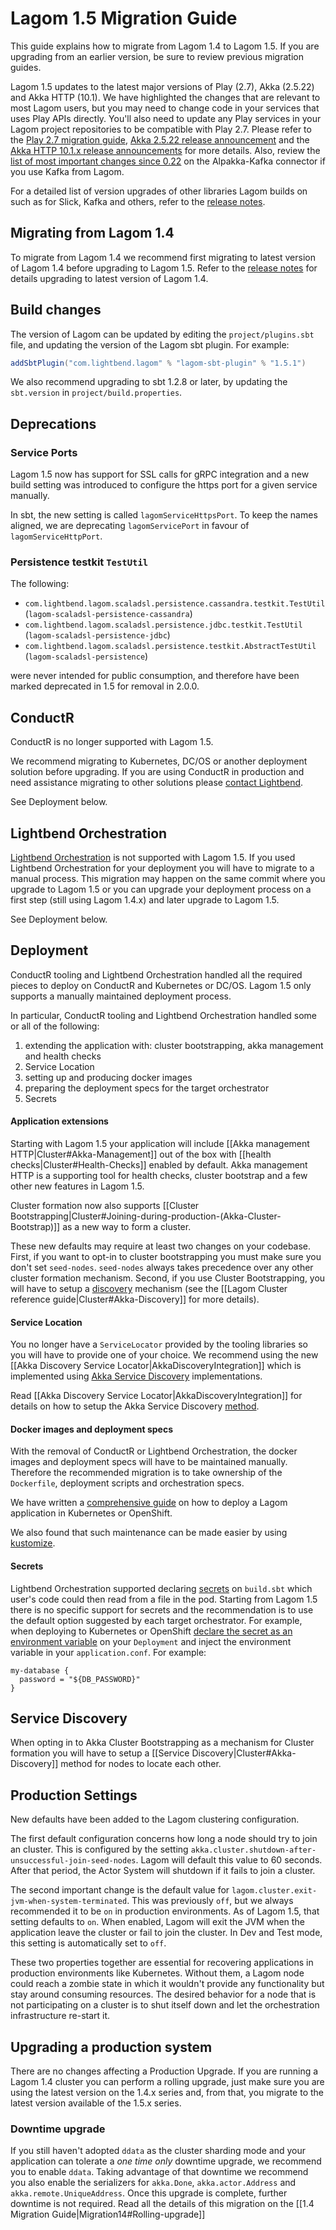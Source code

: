 #  Lagom 1.5 Migration Guide

This guide explains how to migrate from Lagom 1.4 to Lagom 1.5. If you are upgrading from an earlier version, be sure to review previous migration guides.

Lagom 1.5 updates to the latest major versions of Play (2.7), Akka (2.5.22) and Akka HTTP (10.1). We have highlighted the changes that are relevant to most Lagom users, but you may need to change code in your services that uses Play APIs directly. You'll also need to update any Play services in your Lagom project repositories to be compatible with Play 2.7. Please refer to the [Play 2.7 migration guide](https://www.playframework.com/documentation/2.7.0/Migration27), [Akka 2.5.22 release announcement](https://akka.io/blog/news/2019/04/03/akka-2.5.22-released) and the [Akka HTTP 10.1.x release announcements](https://akka.io/blog/news-archive.html) for more details. Also, review the [list of most important changes since 0.22](https://doc.akka.io/docs/akka-stream-kafka/current/release-notes/1.0.x.html#most-important-changes-since-0-22) on the Alpakka-Kafka connector if you use Kafka from Lagom.

For a detailed list of version upgrades of other libraries Lagom builds on such as for Slick, Kafka and others, refer to the [release notes](https://github.com/lagom/lagom/releases).

## Migrating from Lagom 1.4

To migrate from Lagom 1.4 we recommend first migrating to latest version of Lagom 1.4 before upgrading to Lagom 1.5. Refer to the [release notes](https://github.com/lagom/lagom/releases) for details upgrading to latest version of Lagom 1.4.

## Build changes

The version of Lagom can be updated by editing the `project/plugins.sbt` file, and updating the version of the Lagom sbt plugin. For example:

```scala
addSbtPlugin("com.lightbend.lagom" % "lagom-sbt-plugin" % "1.5.1")
```

We also recommend upgrading to sbt 1.2.8 or later, by updating the `sbt.version` in `project/build.properties`.

## Deprecations

### Service Ports

Lagom 1.5 now has support for SSL calls for gRPC integration and a new build setting was introduced to configure the https port for a given service manually.

In sbt, the new setting is called `lagomServiceHttpsPort`. To keep the names aligned, we are deprecating `lagomServicePort` in favour of `lagomServiceHttpPort`.

### Persistence testkit `TestUtil`

The following:

* `com.lightbend.lagom.scaladsl.persistence.cassandra.testkit.TestUtil` (`lagom-scaladsl-persistence-cassandra`)
* `com.lightbend.lagom.scaladsl.persistence.jdbc.testkit.TestUtil` (`lagom-scaladsl-persistence-jdbc`)
* `com.lightbend.lagom.scaladsl.persistence.testkit.AbstractTestUtil` (`lagom-scaladsl-persistence`)

were never intended for public consumption, and therefore have been marked deprecated in 1.5 for removal in 2.0.0.

## ConductR

ConductR is no longer supported with Lagom 1.5.

We recommend migrating to Kubernetes, DC/OS or another deployment solution before upgrading. If you are using ConductR in production and need assistance migrating to other solutions please [contact Lightbend](https://www.lightbend.com/contact).

See Deployment below.

## Lightbend Orchestration

[Lightbend Orchestration](https://developer.lightbend.com/docs/lightbend-orchestration/current/) is not supported with Lagom 1.5. If you used Lightbend Orchestration for your deployment you will have to migrate to a manual process. This migration may happen on the same commit where you upgrade to Lagom 1.5 or you can upgrade your deployment process on a first step (still using Lagom 1.4.x) and later upgrade to Lagom 1.5.

See Deployment below.

## Deployment

ConductR tooling and Lightbend Orchestration handled all the required pieces to deploy on ConductR and Kubernetes or DC/OS. Lagom 1.5 only supports a manually maintained deployment process.

In particular, ConductR tooling and Lightbend Orchestration handled some or all of the following:

1. extending the application with: cluster bootstrapping, akka management and health checks
2. Service Location
3. setting up and producing docker images
4. preparing the deployment specs for the target orchestrator
5. Secrets

#### Application extensions

Starting with Lagom 1.5 your application will include [[Akka management HTTP|Cluster#Akka-Management]] out of the box with [[health checks|Cluster#Health-Checks]] enabled by default.  Akka management HTTP is a supporting tool for health checks, cluster bootstrap and a few other new features in Lagom 1.5.

Cluster formation now also supports [[Cluster Bootstrapping|Cluster#Joining-during-production-(Akka-Cluster-Bootstrap)]] as a new way to form a cluster.

These new defaults may require at least two changes on your codebase. First, if you want to opt-in to cluster bootstrapping you must make sure you don't set `seed-nodes`. `seed-nodes` always takes precedence over any other cluster formation mechanism. Second, if you use Cluster Bootstrapping, you will have to setup a [discovery](https://doc.akka.io/docs/akka/2.6/discovery/index.html) mechanism (see the [[Lagom Cluster reference guide|Cluster#Akka-Discovery]] for more details).

#### Service Location

You no longer have a `ServiceLocator` provided by the tooling libraries so you will have to provide one of your choice. We recommend using the new [[Akka Discovery Service Locator|AkkaDiscoveryIntegration]] which is implemented using [Akka Service Discovery](https://doc.akka.io/docs/akka/current/discovery/index.html) implementations.

Read [[Akka Discovery Service Locator|AkkaDiscoveryIntegration]] for details on how to setup the Akka Service Discovery [method](https://doc.akka.io/docs/akka/current/discovery/index.html).

#### Docker images and deployment specs

With the removal of ConductR or Lightbend Orchestration, the docker images and deployment specs will have to be maintained manually. Therefore the recommended migration is to take ownership of the `Dockerfile`, deployment scripts and orchestration specs.

We have written a [comprehensive guide](https://developer.lightbend.com/guides/openshift-deployment/lagom/index.html) on how to deploy a Lagom application in Kubernetes or OpenShift.

We also found that such maintenance can be made easier by using [kustomize](https://github.com/kubernetes-sigs/kustomize).

#### Secrets

Lightbend Orchestration supported declaring [secrets](https://developer.lightbend.com/docs/lightbend-orchestration/current/features/secrets.html) on `build.sbt`  which user's code could then read from a file in the pod. Starting from Lagom 1.5 there is no specific support for secrets and the recommendation is to use the default option suggested by each target orchestrator. For example, when deploying to Kubernetes or OpenShift [declare the secret as an environment variable](https://kubernetes.io/docs/concepts/configuration/secret/#using-secrets-as-environment-variables) on your `Deployment` and inject the environment variable in your `application.conf`. For example:

```
my-database {
  password = "${DB_PASSWORD}"
}
```

## Service Discovery

When opting in to Akka Cluster Bootstrapping as a mechanism for Cluster formation you will have to setup a [[Service Discovery|Cluster#Akka-Discovery]]  method for nodes to locate each other.

## Production Settings

New defaults have been added to the Lagom clustering configuration.

The first default configuration concerns how long a node should try to join an cluster. This is configured by the setting `akka.cluster.shutdown-after-unsuccessful-join-seed-nodes`. Lagom will default this value to 60 seconds. After that period, the Actor System will shutdown if it fails to join a cluster.

The second important change is the default value for `lagom.cluster.exit-jvm-when-system-terminated`. This was previously `off`, but we always recommended it to be `on` in production environments. As of Lagom 1.5, that setting defaults to `on`. When enabled, Lagom will exit the JVM when the application leave the cluster or fail to join the cluster. In Dev and Test mode, this setting is automatically set to `off`.

These two properties together are essential for recovering applications in production environments like Kubernetes. Without them, a Lagom node could reach a zombie state in which it wouldn't provide any functionality but stay around consuming resources. The desired behavior for a node that is not participating on a cluster is to shut itself down and let the orchestration infrastructure re-start it.

## Upgrading a production system

There are no changes affecting a Production Upgrade. If you are running a Lagom 1.4 cluster you can perform a rolling upgrade, just make sure you are using the latest version on the 1.4.x series and, from that, you migrate to the latest version available of the 1.5.x series.

### Downtime upgrade

If you still haven't adopted `ddata` as the cluster sharding mode and your application can tolerate a *one time only* downtime upgrade, we recommend you to enable `ddata`. Taking advantage of that downtime we recommend you also enable the serializers for `akka.Done`, `akka.actor.Address` and `akka.remote.UniqueAddress`. Once this upgrade is complete, further downtime is not required. Read all the details of this migration on the [[1.4 Migration Guide|Migration14#Rolling-upgrade]]
